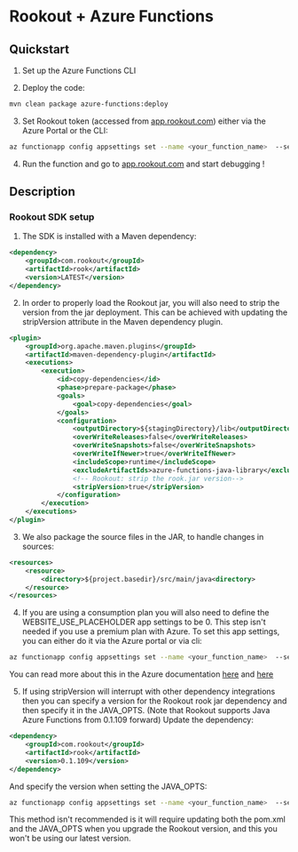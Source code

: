 # Rookout + Azure Functions

## Quickstart

1. Set up the Azure Functions CLI

2. Deploy the code:

```sh
mvn clean package azure-functions:deploy
```

3. Set Rookout token (accessed from [app.rookout.com](https://app.rookout.com)) either via the Azure Portal or the CLI:

```sh
az functionapp config appsettings set --name <your_function_name>  --settings  "JAVA_OPTS=-javaagent:./lib/rook.jar -DROOKOUT_TOKEN=<your_rookout_org_token>" --resource-group <your_resource_group>
```

4. Run the function and go to [app.rookout.com](https://app.rookout.com) and start debugging !

## Description

### Rookout SDK setup

1. The SDK is installed with a Maven dependency:

```xml
<dependency>
    <groupId>com.rookout</groupId>
    <artifactId>rook</artifactId>
    <version>LATEST</version>
</dependency>
```
2. In order to properly load the Rookout jar, you will also need to strip the version from the jar deployment.
This can be achieved with updating the stripVersion attribute in the Maven dependency plugin.

```xml
<plugin>
    <groupId>org.apache.maven.plugins</groupId>
    <artifactId>maven-dependency-plugin</artifactId>
    <executions>
        <execution>
            <id>copy-dependencies</id>
            <phase>prepare-package</phase>
            <goals>
                <goal>copy-dependencies</goal>
            </goals>
            <configuration>
                <outputDirectory>${stagingDirectory}/lib</outputDirectory>
                <overWriteReleases>false</overWriteReleases>
                <overWriteSnapshots>false</overWriteSnapshots>
                <overWriteIfNewer>true</overWriteIfNewer>
                <includeScope>runtime</includeScope>
                <excludeArtifactIds>azure-functions-java-library</excludeArtifactIds>
                <!-- Rookout: strip the rook.jar version-->
                <stripVersion>true</stripVersion>
            </configuration>
        </execution>
    </executions>
</plugin>
```
3. We also package the source files in the JAR, to handle changes
in sources:

```xml
<resources>
    <resource>
        <directory>${project.basedir}/src/main/java<directory>
    </resource>
</resources>
```

4. If you are using a consumption plan you will also need to define the WEBSITE_USE_PLACEHOLDER app settings to be 0. This step isn't needed if you use a premium plan with Azure.
To set this app settings, you can either do it via the Azure portal or via cli:
```sh
az functionapp config appsettings set --name <your_function_name>  --settings  "WEBSITE_USE_PLACEHOLDER=0" --resource-group <your_resource_group>
```
You can read more about this in the Azure documentation [here](https://github.com/Azure/azure-functions-java-worker/wiki/How-to-set-JAVA_OPTS-to-customize-JVM-options-on-Azure-Functions) and [here](https://github.com/projectkudu/kudu/wiki/Configurable-settings)

5. If using stripVersion will interrupt with other dependency integrations then you can specify a version for the Rookout rook jar dependency and then specify it in the JAVA_OPTS.
(Note that Rookout supports Java Azure Functions from 0.1.109 forward)
Update the dependency:
```xml
<dependency>
    <groupId>com.rookout</groupId>
    <artifactId>rook</artifactId>
    <version>0.1.109</version>
</dependency>
```
And specify the version when setting the JAVA_OPTS:
```sh
az functionapp config appsettings set --name <your_function_name>  --settings  "JAVA_OPTS=-javaagent:./lib/rook-0.1.109.jar -DROOKOUT_TOKEN=<your_rookout_org_token>" --resource-group <your_resource_group>
```
This method isn't recommended is it will require updating both the pom.xml and the JAVA_OPTS when you upgrade the Rookout version, and this you won't be using our latest version.
